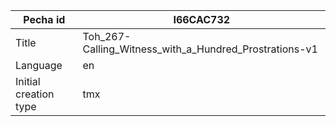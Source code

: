 |Pecha id | I66CAC732
| --- | --- 
|Title | Toh_267-Calling_Witness_with_a_Hundred_Prostrations-v1 
|Language | en
|Initial creation type | tmx